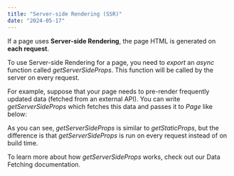 ```yaml
---
title: "Server-side Rendering (SSR)"
date: "2024-05-17"
---
```


If a page uses **Server-side Rendering**, the page HTML is generated on **each request**.

To use Server-side Rendering for a page, you need to _export_ an _async_ function called _getServerSideProps_. This function will be called by the server on every request.

For example, suppose that your page needs to pre-render frequently updated data (fetched from an external API). You can write _getServerSideProps_ which fetches this data and passes it to _Page_ like below:

As you can see, _getServerSideProps_ is similar to _getStaticProps_, but the difference is that _getServerSideProps_ is run on every request instead of on build time.

To learn more about how _getServerSideProps_ works, check out our Data Fetching documentation.
